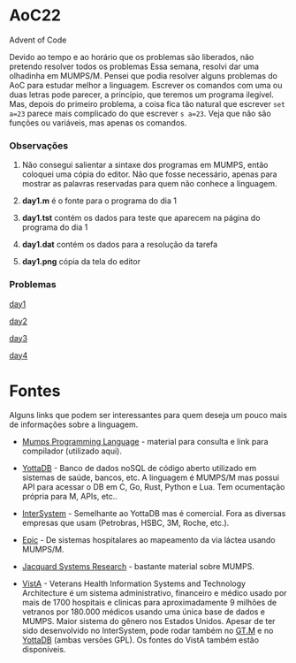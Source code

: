 # AoC22

Advent of Code

Devido ao tempo e ao horário que os problemas são liberados, não pretendo resolver todos os problemas
Essa semana, resolvi dar uma olhadinha em MUMPS/M. Pensei que podia resolver alguns problemas do AoC para estudar melhor a linguagem. Escrever os comandos com uma ou duas letras pode parecer, a princípio, que teremos um programa ilegível. Mas, depois do primeiro problema, a coisa fica tão natural que escrever ```set a=23``` parece mais complicado do que escrever ```s a=23```. Veja que não são funções ou variáveis, mas apenas os comandos. 

### Observações

1. Não consegui salientar a sintaxe dos programas em MUMPS, então coloquei uma cópia do editor. Não que fosse necessário, apenas para mostrar as palavras reservadas para quem não conhece a linguagem.

2. **day1.m** é o fonte para o programa do dia 1

3. **day1.tst** contém os dados para teste que aparecem na página do programa do dia 1

4. **day1.dat** contém os dados para a resolução da tarefa

5. **day1.png** cópia da tela do editor

### Problemas

[day1](day1.md)

[day2](day2.md)

[day3](day3.md)

[day4](day4.md)

# Fontes

Alguns links que podem ser interessantes para quem deseja um pouco mais de informações sobre a linguagem.

- [Mumps Programming Language](http://threadsafebooks.com/index.html) - material para consulta e link para compilador (utilizado aqui).

- [YottaDB](https://yottadb.com/) - Banco de dados noSQL de código aberto utilizado em sistemas de saúde, bancos, etc. A linguagem é MUMPS/M mas possui API para acessar o DB em C, Go, Rust, Python e Lua. Tem ocumentação própria para M, APIs, etc..

- [InterSystem](https://www.intersystems.com/) - Semelhante ao YottaDB mas é comercial. Fora as diversas empresas que usam (Petrobras, HSBC, 3M, Roche, etc.).

- [Epic](https://www.epic.com/epic/post/healthcare-mapping-milky-way-5-things-didnt-know-epics-tech) - De sistemas hospitalares ao mapeamento da via láctea usando MUMPS/M.

- [Jacquard Systems Research](http://www.jacquardsystems.com/) - bastante material sobre MUMPS.

- [VistA](https://en.wikipedia.org/wiki/VistA) - Veterans Health Information Systems and Technology Architecture é um sistema administrativo, financeiro e médico usado por mais de 1700 hospitais e clinicas para aproximadamente 9 milhões de vetranos por 180.000 médicos usando uma única base de dados e MUMPS. Maior sistema do gênero nos Estados Unidos. Apesar de ter sido desenvolvido no InterSystem, pode rodar também no [GT.M](https://sourceforge.net/projects/fis-gtm/) e no [YottaDB](https://yottadb.com/) (ambas versões GPL). Os fontes do VistA também estão disponíveis.
